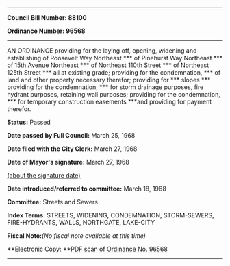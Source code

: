 

********

**Council Bill Number: 88100**
   
**Ordinance Number: 96568**
********

 AN ORDINANCE providing for the laying off, opening, widening and establishing of Roosevelt Way Northeast *** of Pinehurst Way Northeast *** of 15th Avenue Northeast *** of Northeast 110th Street *** of Northeast 125th Street *** all at existing grade; providing for the condemnation, *** of land and other property necessary therefor; providing for *** slopes *** providing for the condemnation, *** for storm drainage purposes, fire hydrant purposes, retaining wall purposes; providing for the condemnation, *** for temporary construction easements ***and providing for payment therefor.

**Status:** Passed
   
**Date passed by Full Council:** March 25, 1968
   
**Date filed with the City Clerk:** March 27, 1968
   
**Date of Mayor's signature:** March 27, 1968
   
[(about the signature date)](/~public/approvaldate.htm)
   
   
   
**Date introduced/referred to committee:** March 18, 1968
   
**Committee:** Streets and Sewers
   
   
**Index Terms:** STREETS, WIDENING, CONDEMNATION, STORM-SEWERS, FIRE-HYDRANTS, WALLS, NORTHGATE, LAKE-CITY

**Fiscal Note:**_(No fiscal note available at this time)_

**Electronic Copy: **[PDF scan of Ordinance No. 96568](/~archives/Ordinances/Ord_96568.pdf)

********

